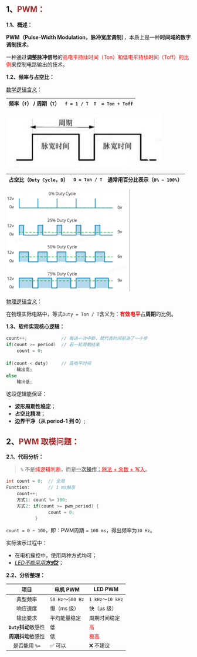 ## 1、<span style="color:brown">PWM：</span>

**1.1、概述：**

**PWM（Pulse-Width Modulation，脉冲宽度调制）**，本质上是一种**时间域的数字调制技术**。

一种通过**调整脉冲信号**的<span style="color:red">高电平持续时间（Ton）和低电平持续时间（Toff）的比例</span>来控制电路输出的技术。

**1.2、频率与占空比：**

<u>数学逻辑含义</u>：

| 频率（`f`） / 周期（`T`） | `f = 1 / T` | `T  = Ton + Toff` |
| :-----------------------: | :---------: | :---------------: |

<img src="https://raw.githubusercontent.com/root-bine/image/main/Typora-image/PWM01.png" alt="image-20251012124949747" style="zoom:50%;" />

| 占空比（`Duty Cycle`，`D`） | `D = Ton / T` | 通常用百分比表示（`0% ~ 100%`） |
| :-------------------------: | :-----------: | :-----------------------------: |

<img src="https://raw.githubusercontent.com/root-bine/image/main/Typora-image/PWM02.png" alt="image-20251012125126878" style="zoom:50%;" />

<u>物理逻辑含义</u>：

在物理实际电路中，等式`Duty = Ton / T`含义为：<span style="color:red">**有效电平**</span>占**周期**的比例。

**1.3、软件实现核心逻辑：**

```c
count++;             // 每进一次中断，就代表时间前进了一小步
if(count >= period)  // 若一轮周期结束
    count = 0;

if(count < duty)     // 高电平时间
    输出高;
else
    输出低;
```

这段逻辑能保证：

- **波形周期性稳定**；
- **占空比精准**；
- **边界干净（从 period-1 到 0）**;



## 2、<span style="color:brown">PWM 取模问题：</span>

**2.1、代码分析：**

> `%` 不是<span style="color:red">纯逻辑判断</span>，而是<u>**一次操作**：<span style="color:red">除法 + 余数 + 写入</span></u>。

```c
int count = 0;  // 全局
Function: 		// 1 ms触发
	count++;
	方式1: count %= 100;
	方式2: if(count >= pwm_period) {
		   		count = 0;
		   }
```

`count = 0 ~ 100`，即：PWM周期 = `100 ms`，得出频率为`10 Hz`。

实际演示过程中：

- 在电机操控中，使用两种方式均可；
- <u>*LED不能采用**方式2***</u>；

**2.2、分析整理：**

|         项目         | 电机 PWM          | LED PWM                             |
| :------------------: | ----------------- | ----------------------------------- |
|       典型频率       | `50 Hz`～`500 Hz` | `1 kHz`～`10 kHz`                   |
|       响应速度       | 慢（ms 级）       | 快（µs 级）                         |
|       输出要求       | 平均能量稳定      | 周期时间稳定                        |
| **`Duty`抖动**敏感性 | 低                | <span style="color:red">高</span>   |
|  **周期抖动**敏感性  | 低                | <span style="color:red">极高</span> |
|    是否能用 `%=`     | ✅ 可以            | ❌ 不建议                            |


